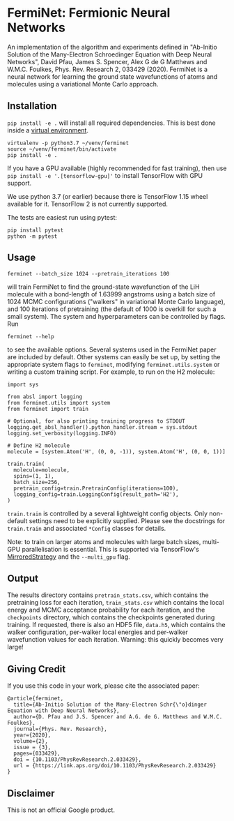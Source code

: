 # FermiNet: Fermionic Neural Networks

An implementation of the algorithm and experiments defined in "Ab-Initio
Solution of the Many-Electron Schroedinger Equation with Deep Neural Networks",
David Pfau, James S. Spencer, Alex G de G Matthews and W.M.C. Foulkes, Phys.
Rev. Research 2, 033429 (2020). FermiNet is a neural network for learning the
ground state wavefunctions of atoms and molecules using a variational Monte
Carlo approach.

## Installation

`pip install -e .` will install all required dependencies. This is best done
inside a [virtual environment](https://docs.python-guide.org/dev/virtualenvs/).

```
virtualenv -p python3.7 ~/venv/ferminet
source ~/venv/ferminet/bin/activate
pip install -e .
```

If you have a GPU available (highly recommended for fast training), then use
`pip install -e '.[tensorflow-gpu]'` to install TensorFlow with GPU support.

We use python 3.7 (or earlier) because there is TensorFlow 1.15 wheel available
for it. TensorFlow 2 is not currently supported.

The tests are easiest run using pytest:

```
pip install pytest
python -m pytest
```

## Usage

```
ferminet --batch_size 1024 --pretrain_iterations 100
```

will train FermiNet to find the ground-state wavefunction of the LiH molecule
with a bond-length of 1.63999 angstroms using a batch size of 1024 MCMC
configurations ("walkers" in variational Monte Carlo language), and 100
iterations of pretraining (the default of 1000 is overkill for such a small
system). The system and hyperparameters can be controlled by flags. Run

```
ferminet --help
```

to see the available options. Several systems used in the FermiNet paper are
included by default. Other systems can easily be set up, by setting the
appropriate system flags to `ferminet`, modifying `ferminet.utils.system` or
writing a custom training script. For example, to run on the H2 molecule:

```
import sys

from absl import logging
from ferminet.utils import system
from ferminet import train

# Optional, for also printing training progress to STDOUT
logging.get_absl_handler().python_handler.stream = sys.stdout
logging.set_verbosity(logging.INFO)

# Define H2 molecule
molecule = [system.Atom('H', (0, 0, -1)), system.Atom('H', (0, 0, 1))]

train.train(
  molecule=molecule,
  spins=(1, 1),
  batch_size=256,
  pretrain_config=train.PretrainConfig(iterations=100),
  logging_config=train.LoggingConfig(result_path='H2'),
)
```

`train.train` is controlled by a several lightweight config objects. Only
non-default settings need to be explicitly supplied. Please see the docstrings
for `train.train` and associated `*Config` classes for details.

Note: to train on larger atoms and molecules with large batch sizes, multi-GPU
parallelisation is essential. This is supported via TensorFlow's
[MirroredStrategy](https://www.tensorflow.org/api_docs/python/tf/distribute/MirroredStrategy)
and the `--multi_gpu` flag.

## Output

The results directory contains `pretrain_stats.csv`, which contains the
pretraining loss for each iteration, `train_stats.csv` which contains the local
energy and MCMC acceptance probability for each iteration, and the `checkpoints`
directory, which contains the checkpoints generated during training. If
requested, there is also an HDF5 file, `data.h5`, which contains the walker
configuration, per-walker local energies and per-walker wavefunction values for
each iteration. Warning: this quickly becomes very large!

## Giving Credit

If you use this code in your work, please cite the associated paper:

```
@article{ferminet,
  title={Ab-Initio Solution of the Many-Electron Schr{\"o}dinger Equation with Deep Neural Networks},
  author={D. Pfau and J.S. Spencer and A.G. de G. Matthews and W.M.C. Foulkes},
  journal={Phys. Rev. Research},
  year={2020},
  volume={2},
  issue = {3},
  pages={033429},
  doi = {10.1103/PhysRevResearch.2.033429},
  url = {https://link.aps.org/doi/10.1103/PhysRevResearch.2.033429}
}
```

## Disclaimer

This is not an official Google product.

